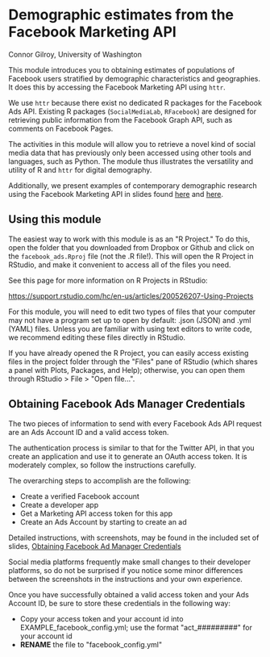 # Demographic estimates from the Facebook Marketing API

Connor Gilroy, University of Washington

This module introduces you to obtaining estimates of populations of Facebook
users stratified by demographic characteristics and geographies. It does this
by accessing the Facebook Marketing API using `httr`.

We use `httr` because there exist no dedicated R packages for the Facebook Ads
API. Existing R packages (`SocialMediaLab`, `RFacebook`) are designed for
retrieving public information from the Facebook Graph API, such as comments on
Facebook Pages.

The activities in this module will allow you to retrieve a novel kind of social
media data that has previously only been accessed using other tools and
languages, such as Python. The module thus illustrates the versatility and
utility of R and `httr` for digital demography.

Additionally, we present examples of contemporary demographic research using the
Facebook Marketing API in slides found
[here](https://github.com/ccgilroy/r-estimates-fb-ads/blob/master/Zagheni_et_al_IUSSP_2017_FB_ads.pdf)
and
[here](https://github.com/ccgilroy/r-estimates-fb-ads/blob/master/facebook_ads_intro.pdf).

## Using this module

The easiest way to work with this module is as an "R Project." To do this,
open the folder that you downloaded from Dropbox or Github and click on the
`facebook_ads.Rproj` file (not the .R file!). This will open the R Project
in RStudio, and make it convenient to access all of the files you need.

See this page for more information on R Projects in RStudio:

https://support.rstudio.com/hc/en-us/articles/200526207-Using-Projects

For this module, you will need to edit two types of files that your computer
may not have a program set up to open by default: .json (JSON) and .yml (YAML)
files. Unless you are familiar with using text editors to write code, we recommend editing these files directly in RStudio.

If you have already opened the R Project, you can easily access existing
files in the project folder through the "Files" pane of RStudio (which shares
a panel with Plots, Packages, and Help); otherwise, you can open them through
RStudio > File > "Open file...".

## Obtaining Facebook Ads Manager Credentials

The two pieces of information to send with every Facebook Ads API request are
an Ads Account ID and a valid access token.

The authentication process is similar to that for the Twitter API, in that you
create an application and use it to generate an OAuth access token. It is
moderately complex, so follow the instructions carefully.

The overarching steps to accomplish are the following:

- Create a verified Facebook account
- Create a developer app
- Get a Marketing API access token for this app
- Create an Ads Account by starting to create an ad

Detailed instructions, with screenshots, may be found in the included set of slides,
[Obtaining Facebook Ad Manager Credentials](https://github.com/ccgilroy/r-estimates-fb-ads/blob/master/Instructions_to_obtain_FB_Ad_Manager_Credentials.pdf)

Social media platforms frequently make small changes to their developer
platforms, so do not be surprised if you notice some minor differences between
the screenshots in the instructions and your own experience.

Once you have successfully obtained a valid access token and your Ads Account ID,
be sure to store these credentials in the following way:

- Copy your access token and your account id into EXAMPLE_facebook_config.yml; use the format "act_#########" for your account id
- **RENAME** the file to "facebook_config.yml"
